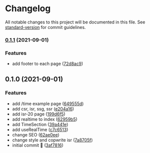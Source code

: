 # Changelog

All notable changes to this project will be documented in this file. See [standard-version](https://github.com/conventional-changelog/standard-version) for commit guidelines.

### [0.1.1](https://github.com/theodorusclarence/nextjs-csr-ssg-isr/compare/v0.1.0...v0.1.1) (2021-09-01)


### Features

* add footer to each page ([72d8ac9](https://github.com/theodorusclarence/nextjs-csr-ssg-isr/commit/72d8ac91f13a907fbd49c4ed95ce0e44ae0e5633))

## 0.1.0 (2021-09-01)


### Features

* add /time example page ([649555d](https://github.com/theodorusclarence/nextjs-csr-ssg-isr/commit/649555d20e23d2a35e98f870b1b6a77a3ee9e662))
* add csr, isr, ssg, ssr ([e204a16](https://github.com/theodorusclarence/nextjs-csr-ssg-isr/commit/e204a16847fd6879a8c52b90a599fed29390b32f))
* add isr-20 page ([199d6f5](https://github.com/theodorusclarence/nextjs-csr-ssg-isr/commit/199d6f530965a4fbe8d6bfae9ce66cf98fd3f995))
* add realtime to index ([62959b5](https://github.com/theodorusclarence/nextjs-csr-ssg-isr/commit/62959b535ecb20b0f100f2573d13c213d460cd89))
* add TimeSection ([39a441e](https://github.com/theodorusclarence/nextjs-csr-ssg-isr/commit/39a441e900eaf826087416d114f7d12e0b081878))
* add useRealTime ([c7c6513](https://github.com/theodorusclarence/nextjs-csr-ssg-isr/commit/c7c65132785dc55dfa65eb3fab7a4ab17ad0762c))
* change SEO ([62ae0ee](https://github.com/theodorusclarence/nextjs-csr-ssg-isr/commit/62ae0ee1a3485ec1cb84f667a86c1799ae24c16e))
* change style and copwrite isr ([7a8705f](https://github.com/theodorusclarence/nextjs-csr-ssg-isr/commit/7a8705ffa5387a72c209acab592580746b590db1))
* initial commit 🚀 ([3af7816](https://github.com/theodorusclarence/nextjs-csr-ssg-isr/commit/3af7816569cdacb69405ecb97987f2fa778440ed))

